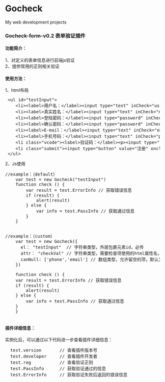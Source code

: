 # Gocheck
My web development projects
<h3>Gocheck-form-v0.2 表单验证插件</h3>
<h4>功能简介：</h4>
  1、对定义的表单信息进行前端js验证<br/>
  2、提供常用的正则相关验证
<h4>使用方法：</h4>
  1、html布局
<pre>
 &lt;ul id=&quot;testInput&quot;&gt;
	&lt;li&gt;&lt;label&gt;用户名：&lt;/label&gt;&lt;input type=&quot;text&quot; inCheck=&quot;user&quot; /&gt;&lt;/li&gt;
	&lt;li&gt;&lt;label&gt;真实姓名：&lt;/label&gt;&lt;input type=&quot;text&quot; inCheck=&quot;name&quot; /&gt;&lt;/li&gt;
	&lt;li&gt;&lt;label&gt;登陆密码：&lt;/label&gt;&lt;input type=&quot;password&quot; inCheck=&quot;password&quot; /&gt;&lt;/li&gt;
	&lt;li&gt;&lt;label&gt;确认密码：&lt;/label&gt;&lt;input type=&quot;password&quot; inCheck=&quot;againpw&quot; /&gt;&lt;/li&gt;
	&lt;li&gt;&lt;label&gt;E-mail：&lt;/label&gt;&lt;input type=&quot;text&quot; inCheck=&quot;email&quot; /&gt;&lt;/li&gt;
	&lt;li&gt;&lt;label&gt;手机号码：&lt;/label&gt;&lt;input type=&quot;text&quot; inCheck=&quot;phone&quot; /&gt;&lt;/li&gt;
	&lt;li class=&quot;vcode&quot;&gt;&lt;label&gt;验证码：&lt;/label&gt;&lt;p&gt;&lt;input type=&quot;text&quot; inCheck=&quot;vercode&quot; /&gt;&lt;img src=&quot;&quot; alt=&quot;8855&quot;&gt;&lt;/span&gt;&lt;/p&gt;&lt;/li&gt;
	&lt;li class=&quot;submit&quot;&gt;&lt;input type=&quot;button&quot; value=&quot;注册&quot; onclick=&quot;check()&quot; /&gt;&lt;/li&gt;
 &lt;/ul&gt;
</pre>

2、Js使用

 <pre>
//example：（default）
    var test = new Gocheck("testInput")
	function check () {
		var result = test.ErrorInfo // 获取错误信息
		if (result) {
			alert(result)
		} else {
			var info = test.PassInfo // 获取通过信息
		}
	}
 </pre>
 
 <pre>
//example：（custom）
    var test = new Gocheck({
      el： "testInput"  // 字符串类型，外层包裹元素id，必传
      attr： "checkVal" // 字符串类型，需要检查项使用的html属性名，默认为 ‘inCheck’
      canNull: ['phone','email'] // 数组类型，允许留空的项，默认为 ‘null’
    })

    function check () {
	var result = test.ErrorInfo // 获取错误信息
	if (result) {
		alert(result)
	} else {
		var info = test.PassInfo // 获取通过信息
	}
    }
 </pre>
 
<h4>插件详细信息：</h4>
实例化后，可以通过以下代码进一步查看插件详细信息：
<pre>
  test.version       // 查看插件版本号
  test.developer     // 查看插件开发者
  test.reg           // 查看验证正则
  test.PassInfo      // 获取验证通过的信息
  test.ErrorInfo     // 获取验证失败后返回的错误信息
</pre>
 
 
  
